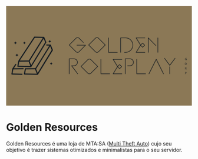 ![Introdução](https://github.com/goldencommunity/.github/blob/main/profile/background_git.png)

# Golden Resources
Golden Resources é uma loja de MTA:SA ([Multi Theft Auto](https://multitheftauto.com)) cujo seu objetivo é trazer sistemas otimizados e minimalistas para o seu servidor.
